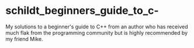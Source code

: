 # schildt_beginners_guide_to_c-


My solutions to a beginner's guide to C++ from an author who has received 
much flak from the programming community but is highly recommended by my 
friend Mike. 
